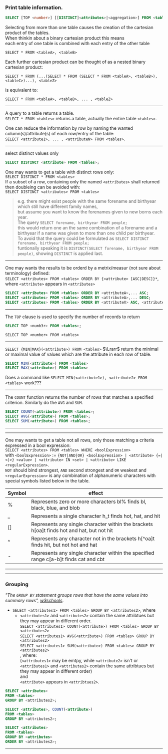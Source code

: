 ### Print table information.
```SQL
SELECT [TOP <number>] [[DISTINCT]<attributes>|<aggregation>] FROM <tables> [WHERE <boolExpression>] [ORDER BY <attribute> [`ASC`|`DESC`]];
```

Selecting from more than one table causes the 
creation of the cartesian product of the tables.    
When thinkin about a binary cartesian product this means  
each entry of one table is combined with each entry of the other table  
```
SELECT * FROM <tableA>, <tableB>  
```
Each further cartesian product can be thought of as a nested binary cartesian product:  
```
SELECT * FROM (...(SELECT * FROM (SELECT * FROM <tableA>, <tableB>), <tableC>)...), <tableZ>  
```
is equivalent to:  
```
SELECT * FROM <tableA>, <tableB>, ... , <tableZ>  
```

---

A query to a table returns a table.  
`SELECT * FROM <tables>` returns a table, actually the entire table `<tables>`.  

One can reduce the information by row by naming the wanted column(s)/attribute(s) of each row/entry of the table:  
`SELECT <attribute1>, ... , <attributeN> FROM <tables>`.  

---



select distinct values only
```SQL
SELECT DISTINCT <attribute> FROM <tables>;
```

One may wants to get a table with distinct rows only:  
`SELECT DISTINCT * FROM <tables>`  
If a subset of a row, containing only the named `<attributes>` shall returned  
then doubleing can be avoided with:  
`SELECT DISTINCT <attributes> FROM <tables>`  
>   e.g. there might exist people with the same forename and birthyear which still have different family names,  
    but assume you want to know the forenames given to new borns each year.  
    The query `SELECT forename, birthyear FROM people;`  
    this would return one an the same combination of a forename and a birthyear if a name was given to more than one child per birthyear.  
    To avoid that the query could be formulated as `SELECT DISTINCT forename, birthyear FROM people;`  
    funtionally speaking it is `DISTINCT(SELECT forename, birthyear FROM people)`, showing `DISTINCT` is applied last.  


---

One may wants the results to be orderd by a metrix/measur (not sure about terminology) defined:  
`SELECT <attributes> FROM <tables> ORDER BY {<attribute> [ASC|DESC]}*`, where `<attribute>` appears in `<attributes>`  

```SQL
SELECT <attributes> FROM <tables> ORDER BY <attributeA>,... ASC;
SELECT <attributes> FROM <tables> ORDER BY <attributeA>,... DESC;
SELECT <attributes> FROM <tables> ORDER BY <attributeX> ASC, <attributeY> DESC; 
```

---

The `TOP` clause is used to specify the number of records to return
```SQL
SELECT TOP <numb3r> FROM <tables>;
```
`SELECT TOP <number> FROM <tables>`  

---

`SELECT {MIN|MAX}(<attribute>) FROM <tables>` $\Lrarr$ return the minimal or maximal value of values which are the attribute in each row of table.  
```SQL
SELECT MIN(<attribute>) FROM <tables>
SELECT MAX(<attribute>) FROM <tables>
```

Does a command like `SELECT MIN(<attribute1>), <attribute2> FROM <tables>` work???

---

The `COUNT` function returns the number of rows that matches a specified criterion. Similarly do the `AVG` and `SUM`.  
```SQL
SELECT COUNT(<attribute>) FROM <tables>;
SELECT AVG(<attribute>) FROM <tables>;
SELECT SUM(<attribute>) FROM <tables>;
```

---
---


One may wants to get a table not all rows, only those matching a criteria expressed in a bool expression:  
`SELECT <attributes> FROM <tables> WHERE <boolExpression>`  
with `<boolExpression>` := `{NOT|AND|OR} <boolExpression> | <attribute> {=|<|>} <value> | <attribute> IN <set> | <attribute> LIKE <regularExpression>`.  
`NOT` should bind strongest, `AND` second strongest and `OR` weakest and
`<regularExpression>` is any combination of alphanumeric characters with special symbols listed below in the table.  

|Symbol|effect                                                                                      |
|-     |-                                                                                           |
|%     |Represents zero or more characters   bl% finds bl, black, blue, and blob                    |
|_     |Represents a single character   h_t finds hot, hat, and hit                                 |
|[]    |Represents any single character within the brackets   h[oa]t finds hot and hat, but not hit |
|^     |Represents any character not in the brackets   h[^oa]t finds hit, but not hot and hat       |
|-     |Represents any single character within the specified range   c[a-b]t finds cat and cbt      |

<!-- 
```SQL
SELECT <attributes> FROM <tables> WHERE NOT <boolExpression>;
SELECT <attributes> FROM <tables> WHERE <boolExpression> AND <boolExpression>;
SELECT <attributes> FROM <tables> WHERE <boolExpression> OR <boolExpression>;
SELECT <attributes> FROM <tables> WHERE <attribute> < <value>;
SELECT <attributes> FROM <tables> WHERE <attribute> = <value>;
SELECT <attributes> FROM <tables> WHERE <attribute> > <value>;
SELECT <attributes> FROM <tables> WHERE <attribute> IN <set>;
SELECT <attributes> FROM <tables> WHERE <attribute> LIKE <regularExpression>;

```
```SQL
SELECT <attributeA>, ... FROM <tables> WHERE <attribute> LIKE 'am%';
SELECT <attributeA>, ... FROM <tables> WHERE <attribute> LIKE '%ü%';
``` -->

<!-- relation: element of
```SQL
SELECT <attributeA>,... FROM <tables> WHERE <attribute> IN <s3t>;
SELECT <attributeA>,... FROM <tables> WHERE <attribute> IN (valueX, valueY, ...);
``` -->

---
---


### Grouping

*"The `GROUP BY` statement groups rows that have the same values into summary rows", [w3schools](https://www.w3schools.com/sql/sql_groupby.asp)*.  
+ `SELECT <attributes1> FROM <tables> GROUP BY <attributes2>`, where  
  + `<attributes1>` and `<attributes2>` contain the same attribtues but they may appear in different order.  
`SELECT <attributes1> COUNT(<attribute>) FROM <tables> GROUP BY <attributes2>`  
`SELECT <attributes1> AVG(<attribute>) FROM <tables> GROUP BY <attributes2>`  
`SELECT <attributes1> SUM(<attribute>) FROM <tables> GROUP BY <attributes2>`  
, where:  
(`<attributes1>` may be emtpy, while `<attribute2>` isn't or `<attributes1>` and `<attributes2>` contain the same attribtues but they may appear in different order)  
and  
`<attribute>` appears in `<attribtues2>`.  

```SQL
SELECT <attributes>
FROM <tables>
GROUP BY <attributes2>;
```

```SQL
SELECT <attributes>, COUNT(<attribute>)
FROM <tables>
GROUP BY <attributes2>;
```

```SQL
SELECT <attributes>
FROM <tables>
GROUP BY <attributes>
ORDER BY <attributes2>;
```

---


